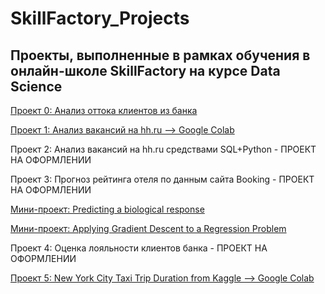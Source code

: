 # SkillFactory_Projects
## Проекты, выполненные в рамках обучения в онлайн-школе SkillFactory на курсе Data Science

[Проект 0: Анализ оттока клиентов из банка](https://github.com/Socol11/SkillFactory_Projects/tree/main/Project_0)

[Проект 1: Анализ вакансий на hh.ru --> Google Colab](https://colab.research.google.com/drive/109Zb2EjypNxM5vz-GTEQ8cvmJRW_Je5_?usp=sharing)

Проект 2: Анализ вакансий на hh.ru средствами SQL+Python - ПРОЕКТ НА ОФОРМЛЕНИИ

Проект 3: Прогноз рейтинга отеля по данным сайта Booking - ПРОЕКТ НА ОФОРМЛЕНИИ

[Мини-проект: Predicting a biological response](https://github.com/Socol11/SkillFactory_Projects/tree/main/Predicting%20a%20biological%20response)

[Мини-проект: Applying Gradient Descent to a Regression Problem](https://github.com/Socol11/SkillFactory_Projects/tree/main/Applying%20Gradient%20Descent%20to%20a%20Regression%20Problem)

Проект 4: Оценка лояльности клиентов банка - ПРОЕКТ НА ОФОРМЛЕНИИ

[Проект 5: New York City Taxi Trip Duration from Kaggle --> Google Colab](https://colab.research.google.com/drive/1HxS-Ob9Rmk1UcZxppvtMAVlYJosLVln_?usp=sharing)
